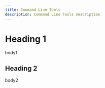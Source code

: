 ```yaml
---
title: Command Line Tools
description: Command Line Tools Description
---
```


# Heading 1

body1

## Heading 2

body2
